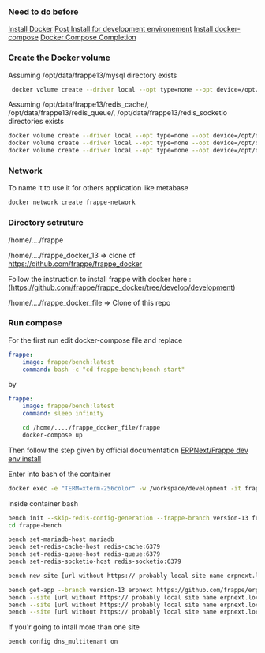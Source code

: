 
### Need to do before

[Install Docker](https://docs.docker.com/engine/install/ubuntu/)
[Post Install for development environement](https://docs.docker.com/engine/install/linux-postinstall/)
[Install docker-compose](https://docs.docker.com/compose/install/)
[Docker Compose Completion](https://docs.docker.com/compose/completion/)


### Create the Docker volume

Assuming /opt/data/frappe13/mysql directory exists 
```sh
 docker volume create --driver local --opt type=none --opt device=/opt/data/frappe13 --opt o=bind frappe13-mariadb-vol
```

Assuming /opt/data/frappe13/redis_cache/, /opt/data/frappe13/redis_queue/,  /opt/data/frappe13/redis_socketio directories exists
```sh
docker volume create --driver local --opt type=none --opt device=/opt/data/frappe13/redis_cache --opt o=bind frappe13-redis-cache-data
docker volume create --driver local --opt type=none --opt device=/opt/data/frappe13/redis_queue --opt o=bind frappe13-redis-queue-data
docker volume create --driver local --opt type=none --opt device=/opt/data/frappe13/redis_sockerio --opt o=bind frappe13-redis-socketio-data
```

### Network

To name it to use it for others application like metabase

```sh
docker network create frappe-network
```

### Directory sctruture

/home/..../frappe

/home/..../frappe_docker_13 => clone of https://github.com/frappe/frappe_docker

Follow the instruction to install frappe with docker here : (https://github.com/frappe/frappe_docker/tree/develop/development) 

/home/..../frappe_docker_file => Clone of this repo

### Run compose

For the first run edit docker-compose file and replace 
```yaml
frappe:
    image: frappe/bench:latest
    command: bash -c "cd frappe-bench;bench start"
```
by
```yaml
frappe:
    image: frappe/bench:latest
    command: sleep infinity
```

```sh
    cd /home/..../frappe_docker_file/frappe
    docker-compose up
```


Then follow the step given by official documentation
[ERPNext/Frappe dev env install](https://github.com/frappe/frappe_docker/tree/develop/development)

Enter into bash of the container
```sh
docker exec -e "TERM=xterm-256color" -w /workspace/development -it frappe13_frappe_1 bash
```

inside container bash

```sh
bench init --skip-redis-config-generation --frappe-branch version-13 frappe-bench
cd frappe-bench

bench set-mariadb-host mariadb
bench set-redis-cache-host redis-cache:6379
bench set-redis-queue-host redis-queue:6379
bench set-redis-socketio-host redis-socketio:6379

bench new-site [url without https:// probably local site name erpnext.local manage into /etc/hosts for local dev env] --mariadb-root-password 123 --admin-password admin --no-mariadb-socket --db-name [dbname]

bench get-app --branch version-13 erpnext https://github.com/frappe/erpnext.git
bench --site [url without https:// probably local site name erpnext.local manage into /etc/hosts for local dev env] install-app erpnext
bench --site [url without https:// probably local site name erpnext.local manage into /etc/hosts for local dev env] set-config developer_mode 1
bench --site [url without https:// probably local site name erpnext.local manage into /etc/hosts for local dev env] clear-cache
```

If you'r going to intall more than one site

```sh
bench config dns_multitenant on
```



